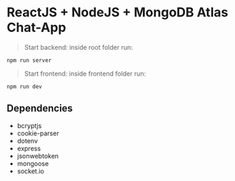 # ReactJS + NodeJS + MongoDB Atlas Chat-App

> Start backend: inside root folder run:

`npm run server`

> Start frontend: inside frontend folder run:

`npm run dev`

## Dependencies
* bcryptjs
* cookie-parser
* dotenv
* express
* jsonwebtoken
* mongoose
* socket.io
